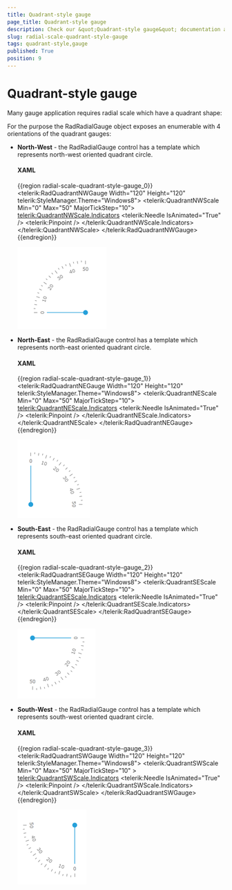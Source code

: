 ```yaml
---
title: Quadrant-style gauge
page_title: Quadrant-style gauge
description: Check our &quot;Quadrant-style gauge&quot; documentation article for the RadGauge {{ site.framework_name }} control.
slug: radial-scale-quadrant-style-gauge
tags: quadrant-style,gauge
published: True
position: 9
---
```


# Quadrant-style gauge

Many gauge application requires radial scale which have a quadrant shape: 

For the purpose the RadRadialGauge object exposes an enumerable with 4 orientations of the quadrant gauges:

* __North-West__ - the RadRadialGauge control has a template which represents north-west oriented quadrant circle.          

	#### __XAML__
	{{region radial-scale-quadrant-style-gauge_0}}
		<telerik:RadQuadrantNWGauge Width="120" Height="120" telerik:StyleManager.Theme="Windows8">
			<telerik:QuadrantNWScale Min="0" Max="50" MajorTickStep="10">
				<telerik:QuadrantNWScale.Indicators>
					<telerik:Needle IsAnimated="True" />
					<telerik:Pinpoint />
				</telerik:QuadrantNWScale.Indicators>
			</telerik:QuadrantNWScale>
		</telerik:RadQuadrantNWGauge>
	{{endregion}}

	![WPF RadGauge Quadrant North West Scale](images/QuadrantNWGauge.png)

* __North-East__ - the RadRadialGauge control has a template which represents north-east oriented quadrant circle.          

	#### __XAML__
	{{region radial-scale-quadrant-style-gauge_1}}
		<telerik:RadQuadrantNEGauge Width="120" Height="120" telerik:StyleManager.Theme="Windows8">
			<telerik:QuadrantNEScale Min="0" Max="50" MajorTickStep="10">
				<telerik:QuadrantNEScale.Indicators>
					<telerik:Needle IsAnimated="True" />
					<telerik:Pinpoint />
				</telerik:QuadrantNEScale.Indicators>
			</telerik:QuadrantNEScale>
		</telerik:RadQuadrantNEGauge>
	{{endregion}}

	![WPF RadGauge Quadrant North East Scale](images/QuadrantNEGauge.png)

* __South-East__ - the RadRadialGauge control has a template which represents south-east oriented quadrant circle.

	#### __XAML__
	{{region radial-scale-quadrant-style-gauge_2}}
		<telerik:RadQuadrantSEGauge Width="120" Height="120" telerik:StyleManager.Theme="Windows8">
			<telerik:QuadrantSEScale Min="0" Max="50" MajorTickStep="10">
				<telerik:QuadrantSEScale.Indicators>
					<telerik:Needle IsAnimated="True" />
					<telerik:Pinpoint />
				</telerik:QuadrantSEScale.Indicators>
			</telerik:QuadrantSEScale>
		</telerik:RadQuadrantSEGauge>
	{{endregion}}

	![WPF RadGauge Quadrant South East Scale](images/QuadrantSEGauge.png)

* __South-West__ - the RadRadialGauge control has a template which represents south-west oriented quadrant circle.          

	#### __XAML__
	{{region radial-scale-quadrant-style-gauge_3}}
		<telerik:RadQuadrantSWGauge Width="120" Height="120" telerik:StyleManager.Theme="Windows8">
			<telerik:QuadrantSWScale Min="0" Max="50" MajorTickStep="10" >
				<telerik:QuadrantSWScale.Indicators>
					<telerik:Needle IsAnimated="True" />
					<telerik:Pinpoint />
				</telerik:QuadrantSWScale.Indicators>
			</telerik:QuadrantSWScale>
		</telerik:RadQuadrantSWGauge>
	{{endregion}}

	![WPF RadGauge Quadrant South West Scale](images/QuadrantSWGauge.png)